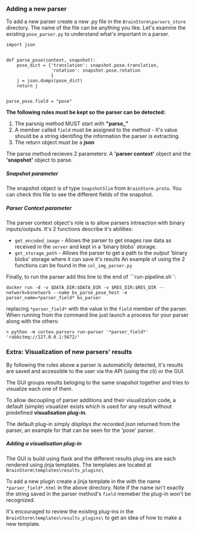 ### Adding a new parser
To add a new parser create a new .py file in the ```BrainStorm\parsers_store``` directory.
The name of the file can be anything you like.
Let's examine the existing ```pose_parser.py``` to understand what's important in a parser.
```
import json


def parse_pose(context, snapshot):
    pose_dict = {'translation': snapshot.pose.translation,
                 'rotation': snapshot.pose.rotation
                 }
    j = json.dumps(pose_dict)
    return j


parse_pose.field = "pose"
```
**The following rules must be kept so the parser can be detected:**
1. The parsnig method MUST start with **"parse_"**
2. A member called ```field``` must be assigned to the method - It's value should be a string identifing the information the parser is extracting.
3. The return object must be a **json**

The parse method recieves 2 parameters: A **'parser context'** object and the **'snapshot'** object to parse.

##### Snapshot parameter
The snapshot object is of type ```SnapshotSlim``` from ```BrainStorm.proto```. You can check this file to see the different fields of the snapshot.

##### Parser Context parameter
The parser context object's role is to allow parsers intreaction with binary inputs/outputs.
It's 2 functions describe it's abilities:
* ```get_encoded_image``` - Allows the parser to get images raw data as received in the ```server``` and kept in a 'binary blobs' storage.
* ```get_storage_path``` - Allows the parser to get a path to the *output* 'binary blobs' storage where it can save it's results
An example of using the 2 functions can be found in the ```col_img_parser.py```

Finally, to run the parser add this line to the end of ```run-pipeline.sh``:
```
docker run -d -v $DATA_DIR:$DATA_DIR -v $RES_DIR:$RES_DIR --network=bsnetwork --name bs_parse_pose_host -e parser_name=*parser_field* bs_parser
```
replacing ```*parser_field*``` with the value in the ```field``` member of the parser.
When running from the command line just launch a process for your parser along with the others:
```
> python -m cortex.parsers run-parser '*parser_field*' 'rabbitmq://127.0.0.1:5672/'
```

### Extra: Visualization of new parsers' results
By following the rules above a parser is automaticlly detected, it's results are saved and accessible to the user via the API (using the cli) or the GUI.

The GUI groups results beloging to the same snapshot together and tries to visualize each one of them.

To allow decoupling of parser additions and their visualization code, a default (simple) visualizer exists which is used for any result without predefined **visualisation plug-in**.

The default plug-in simply *displays the recorded json* returned from the parser, an example for that can be seen for the 'pose' parser.

##### Adding a visualisation plug-in
The GUI is build using flask and the different results plug-ins are each rendered using jinja templates.
The templates are located at ```BrainStorm\templates\results_plugins\```

To add a new plugin create a jinja template in the with the name ```*parser_field*.html``` in the above directory. Note if the name isn't exactly the string saved in the parser method's ```field``` memeber the plug-in won't be recognized.

It's encouraged to review the existing plug-ins in the ```BrainStorm\templates\results_plugins\``` to get an idea of how to make a new template.

